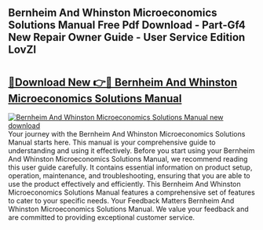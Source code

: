 ## Bernheim And Whinston Microeconomics Solutions Manual Free Pdf Download - Part-Gf4 New Repair Owner Guide - User Service Edition LovZl

# <h2><a href="http://bc70961.oget.top/?id=Bernheim+And+Whinston+Microeconomics+Solutions+Manual">🔗Download New 👉🔴 Bernheim And Whinston Microeconomics Solutions Manual</a></h2>

[![Bernheim And Whinston Microeconomics Solutions Manual new download](https://i.imgur.com/5g1atiW.png)](http://bc70961.oget.top/?id=Bernheim+And+Whinston+Microeconomics+Solutions+Manual)
Your journey with the Bernheim And Whinston Microeconomics Solutions Manual starts here. This manual is your comprehensive guide to understanding and using it effectively. Before you start using your Bernheim And Whinston Microeconomics Solutions Manual, we recommend reading this user guide carefully. It contains essential information on product setup, operation, maintenance, and troubleshooting, ensuring that you are able to use the product effectively and efficiently. This Bernheim And Whinston Microeconomics Solutions Manual features a comprehensive set of features to cater to your specific needs. Your Feedback Matters Bernheim And Whinston Microeconomics Solutions Manual. We value your feedback and are committed to providing exceptional customer service.

